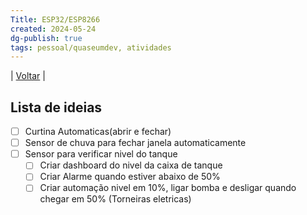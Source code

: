 ```yaml
---
Title: ESP32/ESP8266
created: 2024-05-24
dg-publish: true
tags: pessoal/quaseumdev, atividades
---
```

| [Voltar](index) |
## Lista de ideias
- [ ] Curtina Automaticas(abrir e fechar)
- [ ] Sensor de chuva para fechar janela automaticamente
- [ ] Sensor para verificar nivel do tanque
    - [ ] Criar dashboard do nivel da caixa de tanque
    - [ ] Criar Alarme quando estiver abaixo de 50%
    - [ ] Criar automação nivel em 10%, ligar bomba e desligar quando chegar em 50% (Torneiras eletricas)
